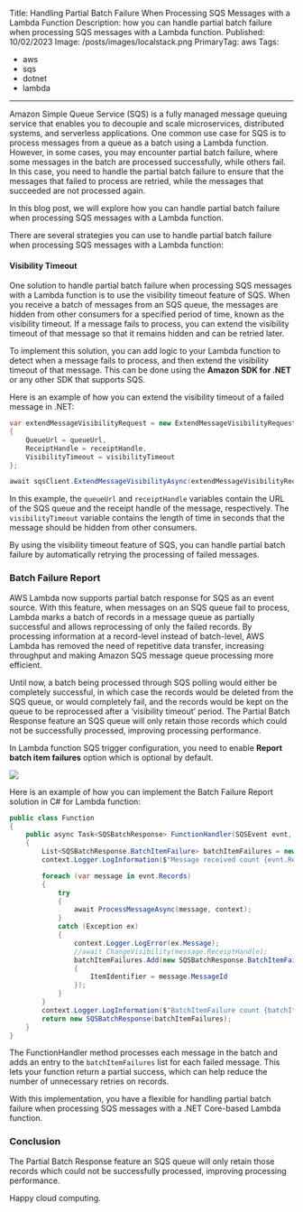 Title: Handling Partial Batch Failure When Processing SQS Messages with a Lambda Function
Description: how you can handle partial batch failure when processing SQS messages with a Lambda function.
Published: 10/02/2023
Image: /posts/images/localstack.png
PrimaryTag: aws
Tags:
  - aws
  - sqs
  - dotnet
  - lambda
---
Amazon Simple Queue Service (SQS) is a fully managed message queuing service that enables you to decouple and scale microservices, distributed systems, and serverless applications. One common use case for SQS is to process messages from a queue as a batch using a Lambda function. However, in some cases, you may encounter partial batch failure, where some messages in the batch are processed successfully, while others fail. In this case, you need to handle the partial batch failure to ensure that the messages that failed to process are retried, while the messages that succeeded are not processed again.

In this blog post, we will explore how you can handle partial batch failure when processing SQS messages with a Lambda function.

There are several strategies you can use to handle partial batch failure when processing SQS messages with a Lambda function:

 
#### Visibility Timeout
One solution to handle partial batch failure when processing SQS messages with a Lambda function is to use the visibility timeout feature of SQS. When you receive a batch of messages from an SQS queue, the messages are hidden from other consumers for a specified period of time, known as the visibility timeout. If a message fails to process, you can extend the visibility timeout of that message so that it remains hidden and can be retried later.

To implement this solution, you can add logic to your Lambda function to detect when a message fails to process, and then extend the visibility timeout of that message. This can be done using the **Amazon SDK for .NET** or any other SDK that supports SQS.

Here is an example of how you can extend the visibility timeout of a failed message in .NET:

```cs
var extendMessageVisibilityRequest = new ExtendMessageVisibilityRequest
{
    QueueUrl = queueUrl,
    ReceiptHandle = receiptHandle,
    VisibilityTimeout = visibilityTimeout
};

await sqsClient.ExtendMessageVisibilityAsync(extendMessageVisibilityRequest);
```

In this example, the `queueUrl` and `receiptHandle` variables contain the URL of the SQS queue and the receipt handle of the message, respectively. The `visibilityTimeout` variable contains the length of time in seconds that the message should be hidden from other consumers.

By using the visibility timeout feature of SQS, you can handle partial batch failure by automatically retrying the processing of failed messages.

### Batch Failure Report

AWS Lambda now supports partial batch response for SQS as an event source. With this feature, when messages on an SQS queue fail to process, Lambda marks a batch of records in a message queue as partially successful and allows reprocessing of only the failed records. By processing information at a record-level instead of batch-level, AWS Lambda has removed the need of repetitive data transfer, increasing throughput and making Amazon SQS message queue processing more efficient. 

Until now, a batch being processed through SQS polling would either be completely successful, in which case the records would be deleted from the SQS queue, or would completely fail, and the records would be kept on the queue to be reprocessed after a ‘visibility timeout’ period. The Partial Batch Response feature an SQS queue will only retain those records which could not be successfully processed, improving processing performance.

In Lambda function SQS trigger configuration, you need to enable **Report batch item failures** option which is optional by default.

<img src="/posts/images/sqs-report-batchitem-failure.JPG">

Here is an example of how you can implement the Batch Failure Report solution in C# for Lambda function:

```cs
public class Function
{
    public async Task<SQSBatchResponse> FunctionHandler(SQSEvent evnt, ILambdaContext context)
    {
        List<SQSBatchResponse.BatchItemFailure> batchItemFailures = new List<SQSBatchResponse.BatchItemFailure>();
        context.Logger.LogInformation($"Message received count {evnt.Records.Count}");

        foreach (var message in evnt.Records)
        {
            try
            {
                await ProcessMessageAsync(message, context);
            }
            catch (Exception ex)
            {
                context.Logger.LogError(ex.Message);
                //await ChangeVisibility(message.ReceiptHandle);
                batchItemFailures.Add(new SQSBatchResponse.BatchItemFailure
                {
                    ItemIdentifier = message.MessageId
                });
            }
        }
        context.Logger.LogInformation($"BatchItemFailure count {batchItemFailures.Count}");
        return new SQSBatchResponse(batchItemFailures);
    }
}
```

The FunctionHandler method processes each message in the batch and adds an entry to the `batchItemFailures` list for each failed message. This lets your function return a partial success, which can help reduce the number of unnecessary retries on records.

With this implementation, you have a flexible for handling partial batch failure when processing SQS messages with a .NET Core-based Lambda function.

### Conclusion
The Partial Batch Response feature an SQS queue will only retain those records which could not be successfully processed, improving processing performance.


Happy cloud computing.